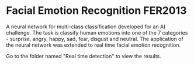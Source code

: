 # Facial Emotion Recognition FER2013

A neural network for multi-class classification developed for an AI challenge. The task is classify human emotions into one of the 7 categories - surprise, angry, happy, sad, fear, disgust and neutral. The application of the neural network was extended to real time facial emotion recognition.


Go to the folder named "Real time detection" to view the results.

